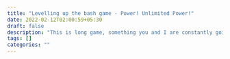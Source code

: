 ```yaml
---
title: "Levelling up the bash game - Power! Unlimited Power!"
date: 2022-02-12T02:00:59+05:30
draft: false
description: "This is long game, something you and I are constantly going to develop into more refined version. One great way to level up your game is exploration of the exisiting tools and adding your touch to get into a habbit of using it."
tags: []
categories: ""
---
```


